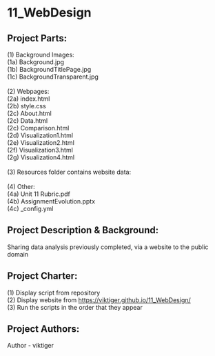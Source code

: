 # 11_WebDesign


## **Project Parts:**
(1) Background Images:\
(1a) Background.jpg\
(1b) BackgroundTitlePage.jpg\
(1c) BackgroundTransparent.jpg\
\
(2) Webpages:\
(2a) index.html\
(2b) style.css\
(2c) About.html\
(2c) Data.html\
(2c) Comparison.html\
(2d) Visualization1.html\
(2e) Visualization2.html\
(2f) Visualization3.html\
(2g) Visualization4.html\
\
(3) Resources folder contains website data:\
\
(4) Other:\
(4a) Unit 11 Rubric.pdf\
(4b) AssignmentEvolution.pptx\
(4c) _config.yml

## **Project Description & Background:**
Sharing data analysis previously completed, via a website to the public domain

## **Project Charter:**
(1) Display script from repository\
(2) Display website from https://viktiger.github.io/11_WebDesign/ \
(3) Run the scripts in the order that they appear

## **Project Authors:**
Author - viktiger
